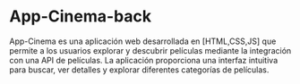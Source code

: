 # App-Cinema-back
App-Cinema es una aplicación web desarrollada en [HTML,CSS,JS] que permite a los usuarios explorar y descubrir películas mediante la integración con una API de películas. La aplicación proporciona una interfaz intuitiva para buscar, ver detalles y explorar diferentes categorías de películas.
